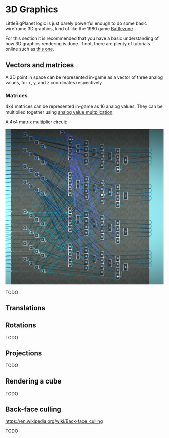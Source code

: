 # 3D Graphics

LittleBigPlanet logic is just barely powerful enough to do some basic wireframe 3D graphics, kind of like the 1980 game [Battlezone](https://en.wikipedia.org/wiki/Battlezone_%281980_video_game%29).

For this section it is recommended that you have a basic understanding of how 3D graphics rendering is done. If not, there are plenty of tutorials online such as [this one](https://www.opengl-tutorial.org/).

## Vectors and matrices

A 3D point in space can be represented in-game as a vector of three analog values, for x, y, and z coordinates respectively.

### Matrices

4x4 matrices can be represented in-game as 16 analog values. They can be multiplied together using [analog value multplication](/wiki/computing-components/analog-float-arithmetic/README.md#multiplication).

A 4x4 matrix multiplier circuit:

![image](matrix_mul1.png)

TODO

## Translations

## Rotations

TODO

## Projections

TODO

## Rendering a cube

TODO

## Back-face culling

https://en.wikipedia.org/wiki/Back-face_culling

TODO

